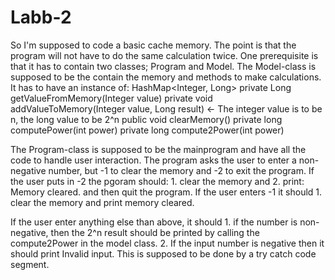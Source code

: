 # Labb-2
So I'm supposed to code a basic cache memory. The point is that the program will not have to do the same calculation twice.
One prerequisite is that it has to contain two classes; Program and Model.
The Model-class is supposed to be the contain the memory and methods to make calculations. It has to have an instance of:
HashMap<Integer, Long>
private Long getValueFromMemory(Integer value)
private void addValueToMemory(Integer value, Long result)   <- The integer value is to be n, the long value to be 2^n
public void clearMemory()
private long computePower(int power)
private long compute2Power(int power)

The Program-class is supposed to be the mainprogram and have all the code to handle user interaction. The program asks the user to enter a non-negative number, but -1 to clear the memory and -2 to exit the program. If the user puts in -2 the pgoram should: 1. clear the memory and 2. print: Memory cleared. and then quit the program.
If the user enters -1 it should 1. clear the memory and print memory cleared. 

If the user enter anything else than above, it should 1. if the number is non-negative, then the 2^n result should be printed by calling the compute2Power in the model class. 2. If the input number is negative then it should print Invalid input. This is supposed to be done by a try catch code segment. 
